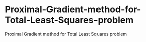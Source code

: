 # Proximal-Gradient-method-for-Total-Least-Squares-problem
Proximal Gradient method for Total Least Squares problem
